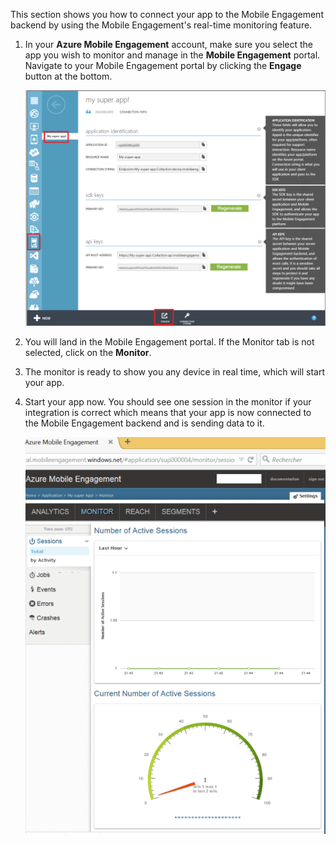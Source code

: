 This section shows you how to connect your app to the Mobile Engagement backend by using the Mobile Engagement's real-time monitoring feature. 

1. In your **Azure Mobile Engagement** account, make sure you select the app you wish to monitor and manage in the **Mobile Engagement** portal. Navigate to your Mobile Engagement portal by clicking the **Engage** button at the bottom. 

     ![](./media/mobile-engagement-connect-app-with-monitor/engage-button.png)

2. You will land in the Mobile Engagement portal. If the Monitor tab is not selected, click on the **Monitor**.

3. The monitor is ready to show you any device in real time, which will start your app.
     
4. Start your app now. You should see one session in the monitor if your integration is correct which means that your app is now connected to the Mobile Engagement backend and is sending data to it.  
    
     ![](./media/mobile-engagement-connect-app-with-monitor/monitor.png)



<!--HONumber=Sep16_HO4-->


